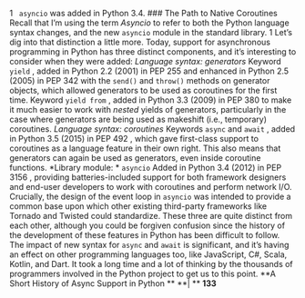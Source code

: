 1 ` asyncio`  was added in Python 3.4. ### The Path to Native Coroutines
 Recall that I’m using the term  *Asyncio*  to refer to both the Python language syntax changes, and the new  `asyncio`  module in the standard library. 1  Let’s dig into that distinction a little more. Today, support for asynchronous programming in Python has three distinct components, and it’s interesting to consider when they were added: *Language syntax: generators* Keyword  `yield` , added in Python 2.2 (2001) in  PEP 255  and enhanced in Python 2.5 (2005) in  PEP 342  with the  `send()`  and  `throw()`  methods on generator objects, which allowed generators to be used as coroutines for the first time. Keyword  `yield from` , added in Python 3.3 (2009) in  PEP 380  to make it much easier to work with  *nested*  yields of generators, particularly in the case where generators are being used as makeshift (i.e., temporary) coroutines. *Language syntax: coroutines* Keywords  `async`  and  `await` , added in Python 3.5 (2015) in  PEP 492 , which gave first-class support to coroutines as a language feature in their own right. This also means that generators can again be used as generators, even inside coroutine functions. *Library module: * `asyncio` Added in Python 3.4 (2012) in  PEP 3156 , providing batteries-included support for both framework designers and end-user developers to work with coroutines and perform network I/O. Crucially, the design of the event loop in  `asyncio`  was intended to provide a common base upon which other existing third-party frameworks like Tornado and Twisted could standardize. These three are quite distinct from each other, although you could be forgiven confusion since the history of the development of these features in Python has been difficult to follow. The impact of new syntax for  `async`  and  `await`  is significant, and it’s having an effect on other programming languages too, like JavaScript, C#, Scala, Kotlin, and Dart. It took a long time and a lot of thinking by the thousands of programmers involved in the Python project to get us to this point. **A Short History of Async Support in Python ** **| ** **133**